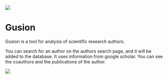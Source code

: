 ![](https://github.com/felipeboffnunes/Gusion/blob/master/images/gusion.png?raw=true)

# Gusion

Gusion is a tool for analysis of scientific research authors.

You can search for an author on the authors search page, and it will be added to the database.
It uses information from google scholar. You can see the coauthors and the publications of the author.

![](https://github.com/felipeboffnunes/Gusion/blob/master/images/gusiongif.gif?raw=true)
